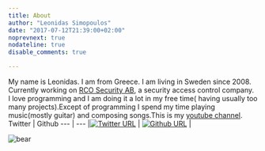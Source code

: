 ```yaml
---
title: About
author: "Leonidas Simopoulos"
date: "2017-07-12T21:39:00+02:00"
noprevnext: true
nodateline: true
disable_comments: true

---
```



My name is Leonidas. I am from Greece. I am living in Sweden since 2008. Currently working on [RCO Security AB](http://www.rco.se/), a security access control company. I love programming and I am doing it a lot in my free time( having usually too many projects).Except of programming I spend my time playing music(mostly guitar) and composing songs.This is my [youtube channel](https://www.youtube.com/channel/UCEGQYqHvHTG7lI6yg42-a7w/).
Twitter | Github
--- | ---
|[![Twitter URL](https://img.shields.io/twitter/url/https/twitter.com/leonsim83.svg?style=social&label=Follow%20%40leonsim83)](https://twitter.com/leonsim83) | [![Github URL](https://img.shields.io/github/followers/lsimopoulos.svg?style=social&label=Follow%20%40lsimopoulos)](https://github.com/lsimopoulos) |


![bear](/images/bear.jpg) 